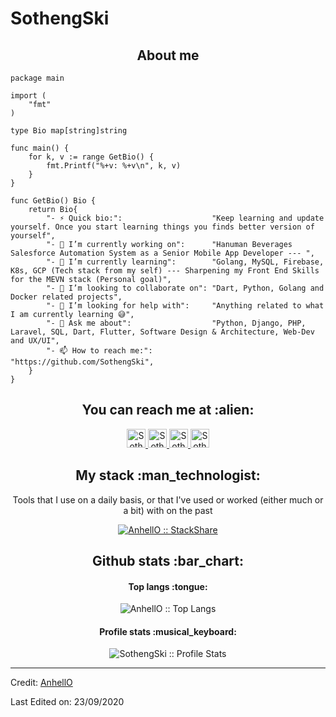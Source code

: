 # SothengSki

<h2 align="center">About me</h2>

```golang
package main

import (
	"fmt"
)

type Bio map[string]string

func main() {
	for k, v := range GetBio() {
		fmt.Printf("%+v: %+v\n", k, v)
	}
}

func GetBio() Bio {
	return Bio{
		"- ⚡ Quick bio:":                    "Keep learning and update yourself. Once you start learning things you finds better version of yourself",
		"- 🔭 I’m currently working on":      "Hanuman Beverages Salesforce Automation System as a Senior Mobile App Developer --- ",
		"- 🌱 I’m currently learning":        "Golang, MySQL, Firebase, K8s, GCP (Tech stack from my self) --- Sharpening my Front End Skills for the MEVN stack (Personal goal)",
		"- 👯 I’m looking to collaborate on": "Dart, Python, Golang and Docker related projects",
		"- 🤔 I’m looking for help with":     "Anything related to what I am currently learning 😅",
		"- 💬 Ask me about":                  "Python, Django, PHP, Laravel, SQL, Dart, Flutter, Software Design & Architecture, Web-Dev and UX/UI",
		"- 📫 How to reach me:":              "https://github.com/SothengSki",
	}
}
```

<h2 align="center">You can reach me at :alien:</h2>

<p align="center">
  <a href="https://dev.to/anhello">
    <img src="https://d2fltix0v2e0sb.cloudfront.net/dev-badge.svg" alt="Sotheng Ski's DEV Profile" height="30" width="30">
  </a>

  <a href="https://www.linkedin.com/in/sotheng-chheang-637a76134">
    <img src="https://www.vectorlogo.zone/logos/linkedin/linkedin-icon.svg" alt="Sotheng Ski's LinkedIn Profile" height="30" width="30">
  </a>

  <a href="https://gitlab.com/sothengski">
    <img src="https://www.vectorlogo.zone/logos/gitlab/gitlab-icon.svg" alt="Sotheng Ski's GitLab Profile" height="30" width="30">
  </a>
  
  <a href="https://www.youtube.com/channel/UCVdEZ5R9anRn5bKXPzEsdZg">
    <img src="https://www.vectorlogo.zone/logos/youtube/youtube-icon.svg" alt="Sotheng Ski's YouTube Channel" height="30" width="30">
  </a>
</p>

<h2 align="center">My stack :man_technologist:</h2>

<p align="center">Tools that I use on a daily basis, or that I've used or worked (either much or a bit) with on the past</p>
<p align="center">
  <a href="#">
    <img src="http://img.shields.io/badge/tech-stack-0690fa.svg?style=flat" alt="AnhellO :: StackShare" />
  </a>
</p>

<h2 align="center">Github stats :bar_chart:</h2>

<h4 align="center">Top langs :tongue:</h4>

<p align="center"><img src="https://github-readme-stats-sothengski.vercel.app/api/top-langs/?username=Sothengski&langs_count=10&theme=tokyonight&layout=compact" alt="AnhellO :: Top Langs" /></p>

<h4 align="center">Profile stats :musical_keyboard:</h4>

<p align="center"><img src="https:/github-readme-stats-sothengski.vercel.app
/api?username=sothengski&show_icons=true&theme=synthwave" alt="SothengSki :: Profile Stats" /></p>

----
Credit: [AnhellO](https://github.com/AnhellO)

Last Edited on: 23/09/2020
